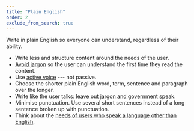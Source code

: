 ```yaml
---
title: "Plain English"
order: 2
exclude_from_search: true
---
```


Write in plain English so everyone can understand, regardless of their ability.

- Write less and structure content around the needs of the user.
- [Avoid jargon](/terms-phrases/#plain-english-terms) so the user can understand the first time they read the content.
- Use [active voice](#voice) --- not passive.
- Choose the shorter plain English word, term, sentence and paragraph over the longer.
- Write like the user talks: [leave out jargon and government speak](/terms-phrases/#plain-english-terms).
- Minimise punctuation. Use several short sentences instead of a long sentence broken up with punctuation.
- Think about the [needs of users who speak a language other than English](/accessibility-inclusivity/#languages-other-than-english).

